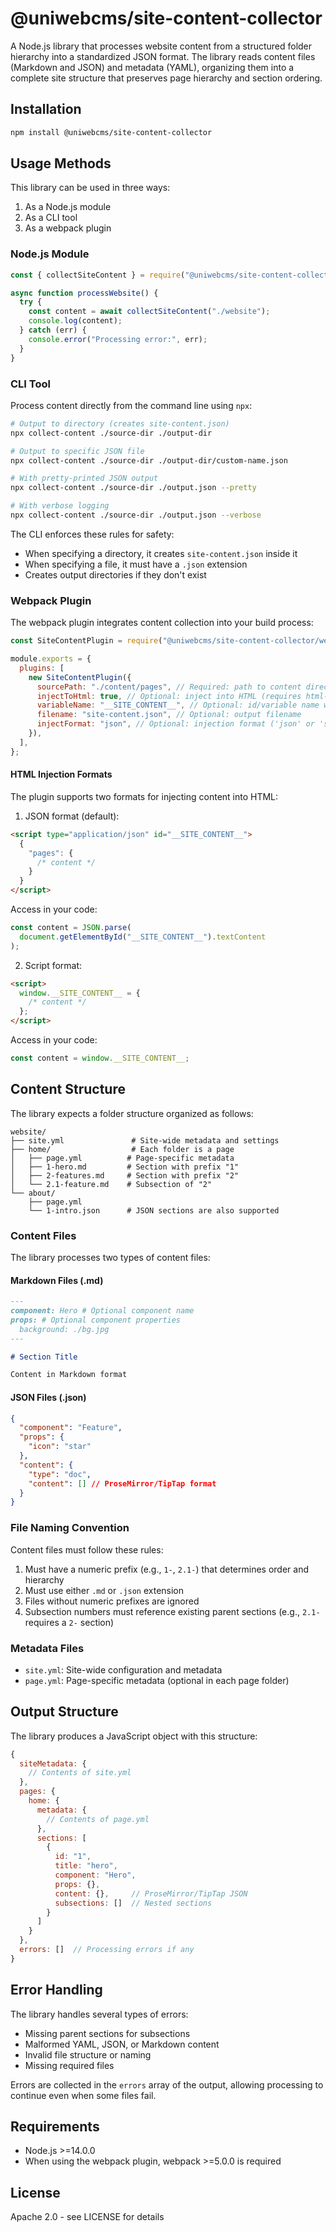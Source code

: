 # @uniwebcms/site-content-collector

A Node.js library that processes website content from a structured folder hierarchy into a standardized JSON format. The library reads content files (Markdown and JSON) and metadata (YAML), organizing them into a complete site structure that preserves page hierarchy and section ordering.

## Installation

```bash
npm install @uniwebcms/site-content-collector
```

## Usage Methods

This library can be used in three ways:

1. As a Node.js module
2. As a CLI tool
3. As a webpack plugin

### Node.js Module

```javascript
const { collectSiteContent } = require("@uniwebcms/site-content-collector");

async function processWebsite() {
  try {
    const content = await collectSiteContent("./website");
    console.log(content);
  } catch (err) {
    console.error("Processing error:", err);
  }
}
```

### CLI Tool

Process content directly from the command line using `npx`:

```bash
# Output to directory (creates site-content.json)
npx collect-content ./source-dir ./output-dir

# Output to specific JSON file
npx collect-content ./source-dir ./output-dir/custom-name.json

# With pretty-printed JSON output
npx collect-content ./source-dir ./output.json --pretty

# With verbose logging
npx collect-content ./source-dir ./output.json --verbose
```

The CLI enforces these rules for safety:

- When specifying a directory, it creates `site-content.json` inside it
- When specifying a file, it must have a `.json` extension
- Creates output directories if they don't exist

### Webpack Plugin

The webpack plugin integrates content collection into your build process:

```javascript
const SiteContentPlugin = require("@uniwebcms/site-content-collector/webpack");

module.exports = {
  plugins: [
    new SiteContentPlugin({
      sourcePath: "./content/pages", // Required: path to content directory
      injectToHtml: true, // Optional: inject into HTML (requires html-webpack-plugin)
      variableName: "__SITE_CONTENT__", // Optional: id/variable name when injecting
      filename: "site-content.json", // Optional: output filename
      injectFormat: "json", // Optional: injection format ('json' or 'script')
    }),
  ],
};
```

#### HTML Injection Formats

The plugin supports two formats for injecting content into HTML:

1. JSON format (default):

```html
<script type="application/json" id="__SITE_CONTENT__">
  {
    "pages": {
      /* content */
    }
  }
</script>
```

Access in your code:

```javascript
const content = JSON.parse(
  document.getElementById("__SITE_CONTENT__").textContent
);
```

2. Script format:

```html
<script>
  window.__SITE_CONTENT__ = {
    /* content */
  };
</script>
```

Access in your code:

```javascript
const content = window.__SITE_CONTENT__;
```

## Content Structure

The library expects a folder structure organized as follows:

```
website/
├── site.yml               # Site-wide metadata and settings
├── home/                  # Each folder is a page
│   ├── page.yml          # Page-specific metadata
│   ├── 1-hero.md         # Section with prefix "1"
│   ├── 2-features.md     # Section with prefix "2"
│   └── 2.1-feature.md    # Subsection of "2"
└── about/
    ├── page.yml
    └── 1-intro.json      # JSON sections are also supported
```

### Content Files

The library processes two types of content files:

#### Markdown Files (.md)

```markdown
---
component: Hero # Optional component name
props: # Optional component properties
  background: ./bg.jpg
---

# Section Title

Content in Markdown format
```

#### JSON Files (.json)

```json
{
  "component": "Feature",
  "props": {
    "icon": "star"
  },
  "content": {
    "type": "doc",
    "content": [] // ProseMirror/TipTap format
  }
}
```

### File Naming Convention

Content files must follow these rules:

1. Must have a numeric prefix (e.g., `1-`, `2.1-`) that determines order and hierarchy
2. Must use either `.md` or `.json` extension
3. Files without numeric prefixes are ignored
4. Subsection numbers must reference existing parent sections (e.g., `2.1-` requires a `2-` section)

### Metadata Files

- `site.yml`: Site-wide configuration and metadata
- `page.yml`: Page-specific metadata (optional in each page folder)

## Output Structure

The library produces a JavaScript object with this structure:

```javascript
{
  siteMetadata: {
    // Contents of site.yml
  },
  pages: {
    home: {
      metadata: {
        // Contents of page.yml
      },
      sections: [
        {
          id: "1",
          title: "hero",
          component: "Hero",
          props: {},
          content: {},     // ProseMirror/TipTap JSON
          subsections: []  // Nested sections
        }
      ]
    }
  },
  errors: []  // Processing errors if any
}
```

## Error Handling

The library handles several types of errors:

- Missing parent sections for subsections
- Malformed YAML, JSON, or Markdown content
- Invalid file structure or naming
- Missing required files

Errors are collected in the `errors` array of the output, allowing processing to continue even when some files fail.

## Requirements

- Node.js >=14.0.0
- When using the webpack plugin, webpack >=5.0.0 is required

## License

Apache 2.0 - see LICENSE for details
